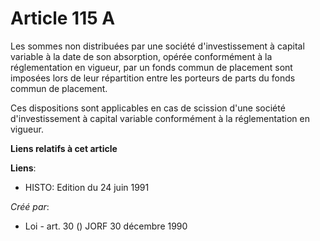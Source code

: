 # Article 115 A

Les sommes non distribuées par une société d'investissement à capital variable à la date de son absorption, opérée
conformément à la réglementation en vigueur, par un fonds commun de placement sont imposées lors de leur répartition entre
les porteurs de parts du fonds commun de placement.

Ces dispositions sont applicables en cas de scission d'une société d'investissement à capital variable conformément à la
réglementation en vigueur.

**Liens relatifs à cet article**

**Liens**:

  - HISTO: Edition du 24 juin 1991

_Créé par_:

  - Loi - art. 30 () JORF 30 décembre 1990
